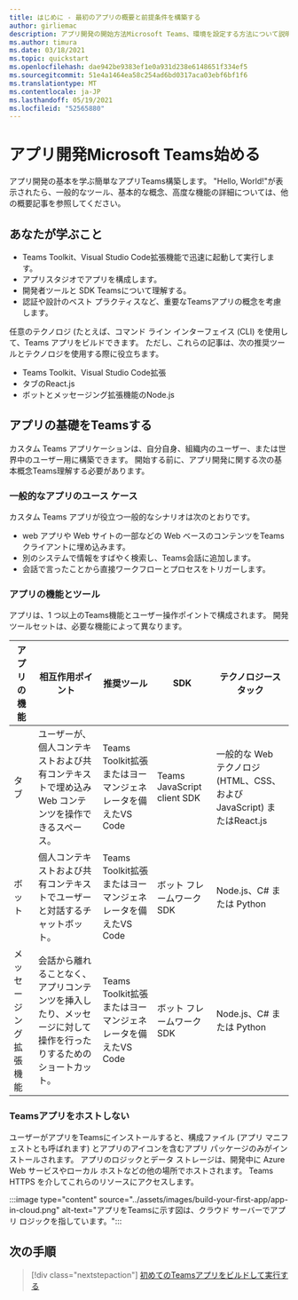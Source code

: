```yaml
---
title: はじめに - 最初のアプリの概要と前提条件を構築する
author: girliemac
description: アプリ開発の開始方法Microsoft Teams、環境を設定する方法について説明します。
ms.author: timura
ms.date: 03/18/2021
ms.topic: quickstart
ms.openlocfilehash: dae942be9383ef1e0a931d238e6148651f334ef5
ms.sourcegitcommit: 51e4a1464ea58c254ad6bd0317aca03ebf6bf1f6
ms.translationtype: MT
ms.contentlocale: ja-JP
ms.lasthandoff: 05/19/2021
ms.locfileid: "52565880"
---
```

# <a name="get-started-with-microsoft-teams-app-development"></a>アプリ開発Microsoft Teams始める

アプリ開発の基本を学ぶ簡単なアプリTeams構築します。 "Hello, World!"が表示されたら、一般的なツール、基本的な概念、高度な機能の詳細については、他の概要記事を参照してください。



## <a name="what-youll-learn"></a>あなたが学ぶこと

* Teams Toolkit、Visual Studio Code拡張機能で迅速に起動して実行します。 
* アプリスタジオでアプリを構成します。
* 開発者ツールと SDK Teamsについて理解する。
* 認証や設計のベスト プラクティスなど、重要なTeamsアプリの概念を考慮します。

任意のテクノロジ (たとえば、コマンド ライン インターフェイス (CLI) を使用して、Teams アプリをビルドできます。 ただし、これらの記事は、次の推奨ツールとテクノロジを使用する際に役立ちます。

* Teams Toolkit、Visual Studio Code拡張
* タブのReact.js
* ボットとメッセージング拡張機能のNode.js


## <a name="teams-app-fundamentals"></a>アプリの基礎をTeamsする

カスタム Teams アプリケーションは、自分自身、組織内のユーザー、または世界中のユーザー用に構築できます。 開始する前に、アプリ開発に関する次の基本概念Teams理解する必要があります。

### <a name="common-app-use-cases"></a>一般的なアプリのユース ケース

カスタム Teams アプリが役立つ一般的なシナリオは次のとおりです。

* web アプリや Web サイトの一部などの Web ベースのコンテンツをTeams クライアントに埋め込みます。
* 別のシステムで情報をすばやく検索し、Teams会話に追加します。
* 会話で言ったことから直接ワークフローとプロセスをトリガーします。

### <a name="app-capabilities-and-tools"></a>アプリの機能とツール

アプリは、1 つ以上のTeams機能とユーザー操作ポイントで構成されます。 開発ツールセットは、必要な機能によって異なります。

| **アプリの機能**| **相互作用ポイント** | **推奨ツール** | **SDK** | **テクノロジースタック** |
|--------|--------|--------|--------|--------|
| タブ | ユーザーが、個人コンテキストおよび共有コンテキストで埋め込み Web コンテンツを操作できるスペース。 | Teams Toolkit拡張またはヨーマンジェネレータを備えたVS Code | Teams JavaScript client SDK | 一般的な Web テクノロジ (HTML、CSS、および JavaScript) またはReact.js |
| ボット | 個人コンテキストおよび共有コンテキストでユーザーと対話するチャットボット。 | Teams Toolkit拡張またはヨーマンジェネレータを備えたVS Code | ボット フレームワーク SDK | Node.js、C# または Python | 
| メッセージング拡張機能 | 会話から離れることなく、アプリコンテンツを挿入したり、メッセージに対して操作を行ったりするためのショートカット。 | Teams Toolkit拡張またはヨーマンジェネレータを備えたVS Code | ボット フレームワーク SDK | Node.js、C# または Python |

### <a name="teams-doesnt-host-your-app"></a>Teamsアプリをホストしない

ユーザーがアプリをTeamsにインストールすると、構成ファイル (アプリ マニフェストとも呼ばれます) とアプリのアイコンを含むアプリ パッケージのみがインストールされます。 アプリのロジックとデータ ストレージは、開発中に Azure Web サービスやローカル ホストなどの他の場所でホストされます。 Teams HTTPS を介してこれらのリソースにアクセスします。

:::image type="content" source="../assets/images/build-your-first-app/app-in-cloud.png" alt-text="アプリをTeamsに示す図は、クラウド サーバーでアプリ ロジックを指しています。":::

## <a name="next-step"></a>次の手順

> [!div class="nextstepaction"]
> [初めてのTeamsアプリをビルドして実行する](../build-your-first-app/build-and-run.md)
